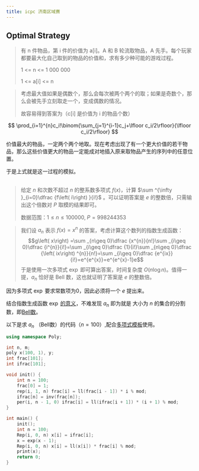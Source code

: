 ```yaml
---
title: icpc 济南区域赛
---
```


## Optimal Strategy

>有 n 件物品，第 i 件的价值为 a[i]。A 和 B 轮流取物品，A 先手。每个玩家都要最大化自己取到的物品的价值和，求有多少种可能的游戏过程。
>
>1 <= n <= 1 000 000
>
>1 <= a[i] <= n

>考虑最大值如果是偶数个，那么会每次被两个两个的取；如果是奇数个，那么会被先手立刻取走一个，变成偶数的情况。
>
>故容易得到答案为（c[i] 是价值为 i 的物品个数）

$$ \prod_{i=1}^{n}c_i!\binom{\sum_{j=1}^{i-1}c_j+\lfloor c_i/2\rfloor}{\lfloor c_i/2\rfloor} $$

价值最大的物品，一定两个两个地取。现在考虑出现了有一个更大价值的若干物品，那么这些价值更大的物品一定能成对地插入原来取物品产生的序列中的任意位置。

于是上式就是这一过程的模拟。

##

> 给定 $n$ 和次数不超过 $n$ 的整系数多项式 $f(x)$，计算 $\sum ^{\infty }_{i=0}\dfrac {f\left( i\right) }{i!}$ 。可以证明答案是 $e$ 的整数倍，只需输出这个倍数对 $P$ 取模的结果即可。
> 
> 数据范围：$1 \le n \le 100000,\; P = 998244353$

> 我们设 $a_n$ 表示 $f(x) = x^n$ 的答案，考虑计算这个数列的指数生成函数：
> $$g\left( x\right) =\sum _{n\geq 0}\dfrac {x^{n}}{n!}\sum _{i\geq 0}\dfrac {i^{n}}{i!}=\sum _{i\geq 0}\dfrac {1}{i!}\sum _{n\geq 0}\dfrac {\left( ix\right) ^{n}}{n!}=\sum _{i\geq 0}\dfrac {e^{ix}}{i!}=e^{e^{x}}=e^{e^{x}-1}e$$
>于是使用一次多项式 $\exp$ 即可算出答案，时间复杂度 $O(n \log n)$。值得一提，$a_n$ 恰好是 Bell 数，这也就证明了答案是 $e$ 的整数倍。

因为多项式 $\exp$ 要求常数项为0，因此必须将一个 $e$ 提出来。

结合指数生成函数 $\exp$ [的意义](https://oi-wiki.org/math/gen-func/egf/#_3)，不难发现 $a_n$ 即为就是 大小为 $n$ 的集合的分割数，即[Bell数](https://oeis.org/A000110)。 

以下是求 $a_n$ （Bell数）的代码（$n=100$）,配合[多项式模板](/?2021-11-27-%E5%A4%9A%E9%A1%B9%E5%BC%8F%E6%A8%A1%E6%9D%BF.md)使用。

```cpp
using namespace Poly;

int n, m;
poly x(100, 1), y;
int frac[101];
int ifrac[101];

void init() {
    int n = 100;
    frac[0] = 1;
    rep(i, 1, n) frac[i] = ll(frac[i - 1]) * i % mod;
    ifrac[n] = inv(frac[n]);
    per(i, n - 1, 0) ifrac[i] = ll(ifrac[i + 1]) * (i + 1) % mod;
}

int main() {
    init();
    int n = 100;
    Rep(i, 0, n) x[i] = ifrac[i];
    x = exp(x - 1);
    Rep(i, 0, n) x[i] = ll(x[i]) * frac[i] % mod;
    print(x);
    return 0;
}
```